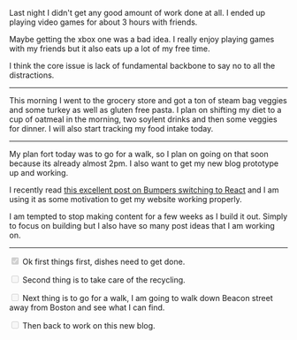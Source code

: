 Last night I didn't get any good amount of work done at all. I ended up playing video games for about 3 hours with friends.

Maybe getting the xbox one was a bad idea. I really enjoy playing games with my friends but it also eats up a lot of my free time.

I think the core issue is lack of fundamental backbone to say no to all the distractions.

----

This morning I went to the grocery store and got a ton of steam bag veggies and some turkey as well as gluten free pasta. I plan on
shifting my diet to a cup of oatmeal in the morning, two soylent drinks and then some veggies for dinner. I will also start tracking my food intake today.

---

My plan fort today was to go for a walk, so I plan on going on that soon because its already almost 2pm. I also want to get my new blog prototype up and working.

I recently read [this excellent post on Bumpers switching to React](https://medium.com/bumpers/isnt-our-code-just-the-best-f028a78f33a9#.57vvmyv13) and I am using it
as some motivation to get my website working properly.

I am tempted to stop making content for a few weeks as I build it out. Simply to focus on building but I also have so many post ideas that I am
working on.


----

<input type="checkbox" disabled checked/> Ok first things first, dishes need to get done.

<input type="checkbox" disabled /> Second thing is to take care of the recycling.

<input type="checkbox" disabled /> Next thing is to go for a walk, I am going to walk down Beacon street away from Boston and see what I can find.

<input type="checkbox" disabled /> Then back to work on this new blog.
